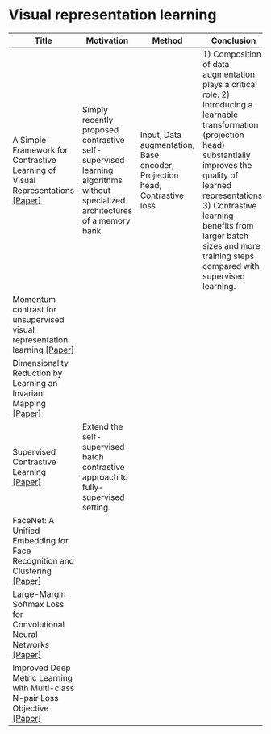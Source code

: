 # Visual representation learning

| Title | Motivation | Method | Conclusion | Application | Year | Limitation | Comment |
| - | - | - | - | - | - | - | - |
| A Simple Framework for Contrastive Learning of Visual Representations [[Paper]](https://arxiv.org/pdf/2002.05709.pdf) | Simply recently proposed contrastive self-supervised learning algorithms without specialized architectures of a memory bank. | Input, Data augmentation, Base encoder, Projection head, Contrastive loss | 1) Composition of data augmentation plays a critical role. 2) Introducing a learnable transformation (projection head) substantially improves the quality of learned representations. 3) Contrastive learning benefits from larger batch sizes and more training steps compared with supervised learning. | Image classification | 2020 | | A very useful blog to explain the paper at [[here]](https://amitness.com/2020/03/illustrated-simclr/)
| Momentum contrast for unsupervised visual representation learning [[Paper]](https://arxiv.org/pdf/1911.05722.pdf)| 
| Dimensionality Reduction by Learning an Invariant Mapping [[Paper]](http://yann.lecun.com/exdb/publis/pdf/hadsell-chopra-lecun-06.pdf) | 
| Supervised Contrastive Learning [[Paper]](https://arxiv.org/pdf/2004.11362.pdf) | Extend the self-supervised batch contrastive approach to fully-supervised setting. 
| FaceNet: A Unified Embedding for Face Recognition and Clustering [[Paper]](https://arxiv.org/pdf/1503.03832.pdf)
| Large-Margin Softmax Loss for Convolutional Neural Networks [[Paper]](https://arxiv.org/pdf/1612.02295.pdf)
| Improved Deep Metric Learning with Multi-class N-pair Loss Objective [[Paper]](https://papers.nips.cc/paper/6200-improved-deep-metric-learning-with-multi-class-n-pair-loss-objective.pdf)